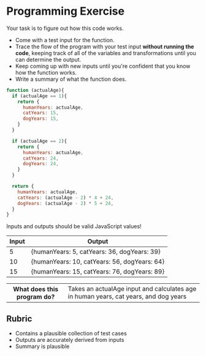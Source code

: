 # Programming Exercise

Your task is to figure out how this code works.

* Come with a test input for the function.
* Trace the flow of the program with your test input **without running the code**, keeping track of all of the variables and transformations until you can determine the output.
* Keep coming up with new inputs until you're confident that you know how the function works.
* Write a summary of what the function does.

```js
function (actualAge){
  if (actualAge == 1){
    return {
      humanYears: actualAge,
      catYears: 15,
      dogYears: 15,
    }
  }

  if (actualAge == 2){
    return {
      humanYears: actualAge,
      catYears: 24,
      dogYears: 24,
    }
  }

  return {
    humanYears: actualAge,
    catYears: (actualAge - 2) * 4 + 24,
    dogYears: (actualAge - 2) * 5 + 24,
  }
}
```

Inputs and outputs should be valid JavaScript values!

|  Input  |   Output |
| -----   |   -----  |
|  5      |{humanYears: 5, catYears: 36, dogYears: 39}|
|  10     |{humanYears: 10, catYears: 56, dogYears: 64}|
|  15     |{humanYears: 15, catYears: 76, dogYears: 89}|

<table>
  <tr>
    <th>What does this program do?</th>
    <td>Takes an actualAge input and calculates age in human years, cat years, and dog years</td>
  </tr>
</table>

## Rubric

* Contains a plausible collection of test cases
* Outputs are accurately derived from inputs
* Summary is plausible
